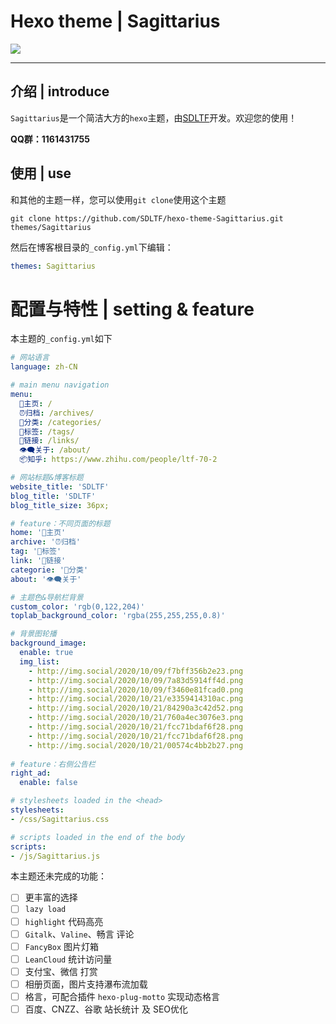 # Hexo theme | Sagittarius

![](http://img.social/2020/10/09/26f625336a951.png)


---
## 介绍 | introduce
``Sagittarius``是一个简洁大方的``hexo``主题，由[SDLTF](https://sdltf.info)开发。欢迎您的使用！

**QQ群：1161431755**

## 使用 | use
和其他的主题一样，您可以使用``git clone``使用这个主题

```git
git clone https://github.com/SDLTF/hexo-theme-Sagittarius.git themes/Sagittarius
```

然后在博客根目录的``_config.yml``下编辑：
```yml
themes: Sagittarius
```

# 配置与特性 | setting & feature

本主题的``_config.yml``如下
```yml
# 网站语言
language: zh-CN

# main menu navigation
menu:
  📖主页: /
  ⏰归档: /archives/
  📂分类: /categories/
  🔖标签: /tags/
  🔗链接: /links/
  👁‍🗨关于: /about/
  📦知乎: https://www.zhihu.com/people/ltf-70-2

# 网站标题&博客标题
website_title: 'SDLTF'
blog_title: 'SDLTF'
blog_title_size: 36px;

# feature：不同页面的标题
home: '📖主页'
archive: '⏰归档'
tag: '🔖标签'
link: '🔗链接'
categorie: '📂分类'
about: '👁‍🗨关于'

# 主题色&导航栏背景
custom_color: 'rgb(0,122,204)'
toplab_background_color: 'rgba(255,255,255,0.8)'

# 背景图轮播
background_image:
  enable: true
  img_list:
    - http://img.social/2020/10/09/f7bff356b2e23.png
    - http://img.social/2020/10/09/7a83d5914ff4d.png
    - http://img.social/2020/10/09/f3460e81fcad0.png
    - http://img.social/2020/10/21/e3359414310ac.png
    - http://img.social/2020/10/21/84290a3c42d52.png
    - http://img.social/2020/10/21/760a4ec3076e3.png
    - http://img.social/2020/10/21/fcc71bdaf6f28.png
    - http://img.social/2020/10/21/fcc71bdaf6f28.png
    - http://img.social/2020/10/21/00574c4bb2b27.png
    
# feature：右侧公告栏
right_ad:
  enable: false

# stylesheets loaded in the <head>
stylesheets:
- /css/Sagittarius.css

# scripts loaded in the end of the body
scripts:
- /js/Sagittarius.js

```

本主题还未完成的功能：

- [ ] 更丰富的选择
- [ ] ``lazy load``
- [ ] ``highlight`` 代码高亮
- [ ] ``Gitalk``、``Valine``、畅言 评论
- [ ] ``FancyBox`` 图片灯箱
- [ ] ``LeanCloud`` 统计访问量
- [ ] 支付宝、微信 打赏
- [ ] 相册页面，图片支持瀑布流加载
- [ ] 格言，可配合插件 ``hexo-plug-motto`` 实现动态格言
- [ ] 百度、CNZZ、谷歌 站长统计 及 SEO优化